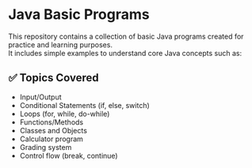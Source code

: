 # Java Basic Programs

This repository contains a collection of basic Java programs created for practice and learning purposes.  
It includes simple examples to understand core Java concepts such as:

## ✅ Topics Covered
- Input/Output
- Conditional Statements (if, else, switch)
- Loops (for, while, do-while)
- Functions/Methods
- Classes and Objects
- Calculator program
- Grading system
- Control flow (break, continue)

